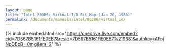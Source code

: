 ```yaml
---
layout: page
title: "Intel 80386: Virtual I/O Bit Map (Jan 20, 1986)"
permalink: /documents/manuals/intel/80386/virtual_io/
---
```


{% include embed.html src="https://onedrive.live.com/embed?cid=7D567B5161FE0EB7&resid=7D567B5161FE0EB7%219681&authkey=AFnjNpQBcB--0mg&em=2" %}
